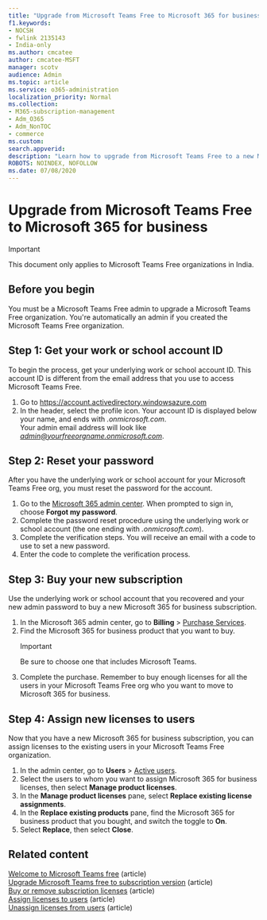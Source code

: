 ```yaml
---
title: "Upgrade from Microsoft Teams Free to Microsoft 365 for business"
f1.keywords:
- NOCSH
- fwlink 2135143
- India-only
ms.author: cmcatee
author: cmcatee-MSFT
manager: scotv
audience: Admin
ms.topic: article
ms.service: o365-administration
localization_priority: Normal
ms.collection: 
- M365-subscription-management
- Adm_O365
- Adm_NonTOC
- commerce
ms.custom: 
search.appverid:
description: "Learn how to upgrade from Microsoft Teams Free to a new Microsoft 365 for business subscription."
ROBOTS: NOINDEX, NOFOLLOW
ms.date: 07/08/2020
---
```

# Upgrade from Microsoft Teams Free to Microsoft 365 for business

> [!IMPORTANT]
> This document only applies to Microsoft Teams Free organizations in India.

## Before you begin

You must be a Microsoft Teams Free admin to upgrade a Microsoft Teams Free organization. You're automatically an admin if you created the Microsoft Teams Free organization.

## Step 1: Get your work or school account ID

To begin the process, get your underlying work or school account ID. This account ID is different from the email address that you use to access Microsoft Teams Free.

1. Go to <a href="https://go.microsoft.com/fwlink/p/?linkid=2134797" target="_blank">https://account.activedirectory.windowsazure.com</a>
2. In the header, select the profile icon. Your account ID is displayed below your name, and ends with *.onmicrosoft.com*.\
    Your admin email address will look like *admin@yourfreeorgname.onmicrosoft.com*.

## Step 2: Reset your password

After you have the underlying work or school account for your Microsoft Teams Free org, you must reset the password for the account.

1. Go to the <a href="https://go.microsoft.com/fwlink/p/?linkid=2024339" target="_blank">Microsoft 365 admin center</a>. When prompted to sign in, choose **Forgot my password**.
2. Complete the password reset procedure using the underlying work or school account (the one ending with *.onmicrosoft.com*).
3. Complete the verification steps. You will receive an email with a code to use to set a new password.
4. Enter the code to complete the verification process.

## Step 3: Buy your new subscription

Use the underlying work or school account that you recovered and your new admin password to buy a new Microsoft 365 for business subscription.

1. In the Microsoft 365 admin center, go to **Billing** > <a href="https://go.microsoft.com/fwlink/p/?linkid=868433" target="_blank">Purchase Services</a>.
2. Find the Microsoft 365 for business product that you want to buy.
    > [!IMPORTANT]
    > Be sure to choose one that includes Microsoft Teams.
3. Complete the purchase. Remember to buy enough licenses for all the users in your Microsoft Teams Free org who you want to move to Microsoft 365 for business.

## Step 4: Assign new licenses to users

Now that you have a new Microsoft 365 for business subscription, you can assign licenses to the existing users in your Microsoft Teams Free organization.

1. In the admin center, go to **Users** > <a href="https://go.microsoft.com/fwlink/p/?linkid=834822" target="_blank">Active users</a>.
2. Select the users to whom you want to assign Microsoft 365 for business licenses, then select **Manage product licenses**.
3. In the **Manage product licenses** pane, select **Replace existing license assignments**.
4. In the **Replace existing products** pane, find the Microsoft 365 for business product that you bought, and switch the toggle to **On**.
5. Select **Replace**, then select **Close**.

## Related content

[Welcome to Microsoft Teams free](https://support.microsoft.com/office/6d79a648-6913-4696-9237-ed13de64ae3c) (article)\
[Upgrade Microsoft Teams free to subscription version](/microsoftteams/upgrade-freemium) (article)\
[Buy or remove subscription licenses](../licenses/buy-licenses.md) (article)\
[Assign licenses to users](../../admin/manage/assign-licenses-to-users.md) (article)\
[Unassign licenses from users](../../admin/manage/remove-licenses-from-users.md) (article)